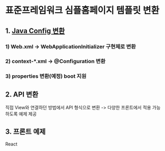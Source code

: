 # 표준프레임워크 심플홈페이지 템플릿 변환

## 1. [Java Config 변환](./Docs/JavaConfig변환.md)

### 1) Web.xml -> WebApplicationInitializer 구현체로 변환 


### 2) context-*.xml -> @Configuration 변환


### 3) properties 변환(예정) boot 지원


## 2. API 변환
직접 View와 연결하던 방법에서 API 형식으로 변환 -> 다양한 프론트에서 적용 가능 하도록 예제 제공

## 3. 프론트 예제
React 
